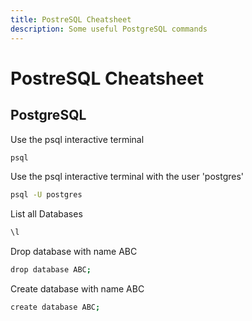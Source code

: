 ```yaml
---
title: PostreSQL Cheatsheet
description: Some useful PostgreSQL commands
---
```


# PostreSQL Cheatsheet

## PostgreSQL

Use the psql interactive terminal

```sh
psql
```

Use the psql interactive terminal with the user 'postgres'

```sh
psql -U postgres
```

List all Databases

```sh
\l
```

Drop database with name ABC

```sh
drop database ABC;
```

Create database with name ABC

```sh
create database ABC;
```
